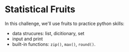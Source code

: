 # Statistical Fruits

In this challenge, we'll use fruits to practice python skills:

- data strucures: list, dicitionary, set
- input and print
- built-in functions: `zip()`, `max()`, `round()`.
